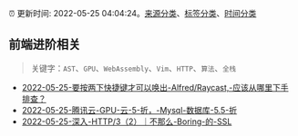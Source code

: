 :alarm_clock: 更新时间: 2022-05-25 04:04:24。[来源分类](../README.md)、[标签分类](../TAGS.md)、[时间分类](../TIMELINE.md)

## 前端进阶相关


> 关键字：`AST`、`GPU`、`WebAssembly`、`Vim`、`HTTP`、`算法`、`全栈`



- [2022-05-25-要按两下快捷键才可以唤出-Alfred/Raycast,-应该从哪里下手排查？](https://www.v2ex.com/t/855167) 
- [2022-05-25-腾讯云-GPU-云-5-折，-Mysql-数据库-5.5-折](https://www.v2ex.com/t/855144) 
- [2022-05-25-深入-HTTP/3（2）｜不那么-Boring-的-SSL](https://toutiao.io/k/rnojf2k) 